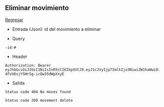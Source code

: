 ## Eliminar movimiento
[Regresar](.)

- Entrada (Json): id del movimiento a eliminar 

- Query
```
-id:#
```

- Header
```
Authorization: Bearer eyJhbGciOiJIUzI1NiIsInR5cCI6IkpXVCJ9.eyJ1c2VyIjp7ImlkIjo3NiwiZW1haWwiOiJsdWN5X2lrYXRAaG90bWFpbC5jb20iLCJzdGF0dXNEZWxldGUiOmZhbHNlLCJzdGF0dXNBY3QiOnRydWUsImNyZWF0ZWRBdCI6IjIwMjItMDUtMDVUMDI6NDQ6NDYuMTc3WiIsInVwZGF0ZWRBdCI6IjIwMjItMDUtMDVUMDI6NDU6MDQuODU3WiJ9LCJpYXQiOjE2NTQ2NDM3MDIsImV4cCI6MTY1NDY0NDMwMn0.l8RS2Pchk6LfWYl-4FvU6sjYSWr5g-icQw35dWpXxyE
```
- Salida
```
Status code 404 No moves found

Status code 200 movement delete

